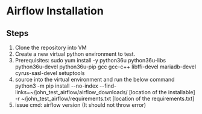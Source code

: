 # Airflow Installation
## Steps
1. Clone the repository into VM
2. Create a new virtual python environment to test.
3. Prerequisites: sudo yum install -y python36u python36u-libs python36u-devel python36u-pip gcc gcc-c++ libffi-devel mariadb-devel cyrus-sasl-devel setuptools
4. source into the virtual environment and run the below command
python3 -m pip install --no-index --find-links=~/john_test_airflow/airflow_downloads/ [location of the installable] -r ~/john_test_airflow/requirements.txt [location of the requirements.txt]
5. issue cmd: airflow version (It should not throw error)
